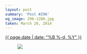 ```yaml
---
layout: post
summary: 'Post #296'
og_image: 296-1280.jpg
taken: March 26, 2014
---
```


<div class="post">
 <time>
  <a href="/296">
   {{ page.date | date: "%B %-d, %Y" }}
  </a>
 </time>
 <a href="/296">
  <figure data-taken="3/26/2014">
   <img sizes="(min-width: 700px) 50vw, calc(100vw - 2rem)" src="{{ site.assets_url }}/296-640.jpg" srcset="{{ site.assets_url }}/296-1280.jpg 1280w, {{ site.assets_url }}/296-960.jpg 960w, {{ site.assets_url }}/296-640.jpg 640w, {{ site.assets_url }}/296-320.jpg 320w"/>
  </figure>
 </a>
</div>
